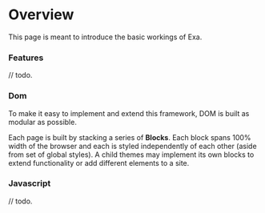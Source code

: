 # Overview

This page is meant to introduce the basic workings of Exa. 

### Features

// todo. 

### Dom

To make it easy to implement and extend this framework, DOM is built as modular as possible.

Each page is built by stacking a series of **Blocks**. Each block spans 100% width of the browser and each is styled independently of each other (aside from set of global styles). A child themes may implement its own blocks to extend functionality or add different elements to a site.

### Javascript

// todo. 